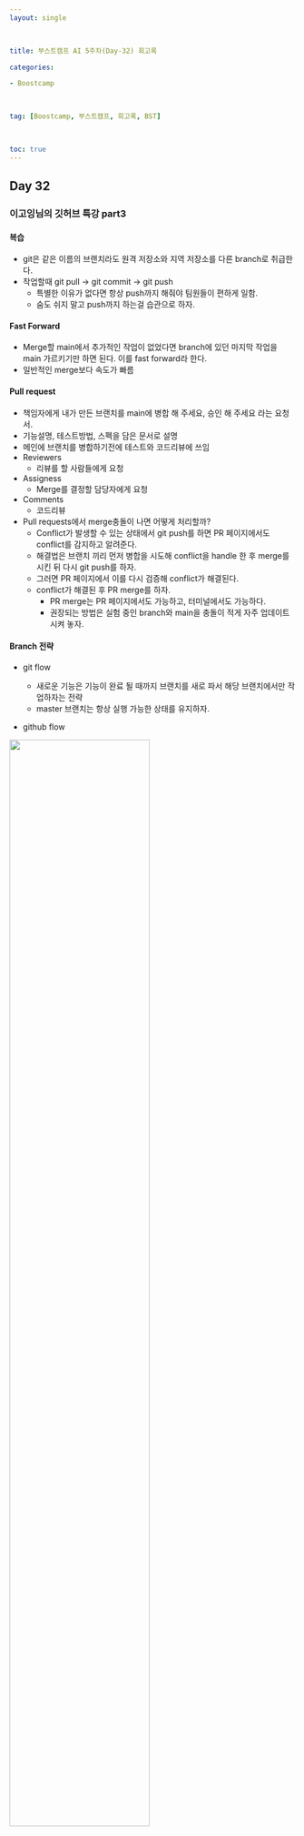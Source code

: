 ```yaml
---
layout: single

  

title: 부스트캠프 AI 5주차(Day-32) 회고록

categories:

- Boostcamp

  

tag: [Boostcamp, 부스트캠프, 회고록, BST]

  

toc: true
---
```


## Day 32

### 이고잉님의 깃허브 특강 part3
#### 복습
+ git은 같은 이름의 브랜치라도 원격 저장소와 지역 저장소를 다른 branch로 취급한다.
+ 작업할때 git pull -> git commit -> git push
  + 특별한 이유가 없다면 항상 push까지 해줘야 팀원들이 편하게 일함.
  + 숨도 쉬지 말고 push까지 하는걸 습관으로 하자.


#### Fast Forward
+ Merge할 main에서 추가적인 작업이 없었다면 branch에 있던 마지막 작업을 main 가르키기만 하면 된다. 이를 fast forward라 한다.
+ 일반적인 merge보다 속도가 빠름
  
#### Pull request
+ 책임자에게 내가 만든 브랜치를 main에 병합 해 주세요, 승인 해 주세요 라는 요청서.
+ 기능설명, 테스트방법, 스펙을 담은 문서로 설명
+ 메인에 브랜치를 병합하기전에 테스트와 코드리뷰에 쓰임
+ Reviewers
  + 리뷰를 할 사람들에게 요청
+ Assigness
  + Merge를 결정할 담당자에게 요청
+ Comments
  + 코드리뷰
+ Pull requests에서 merge충돌이 나면 어떻게 처리할까?
  + Conflict가 발생할 수 있는 상태에서 git push를 하면 PR 페이지에서도 conflict를 감지하고 알려준다.
  + 해결법은 브랜치 끼리 먼저 병합을 시도해 conflict을 handle 한 후 merge를 시킨 뒤 다시 git push를 하자.
  + 그러면 PR 페이지에서 이를 다시 검증해 conflict가 해결된다.
  + conflict가 해결된 후 PR merge를 하자.
    + PR merge는 PR 페이지에서도 가능하고, 터미널에서도 가능하다.
    + 권장되는 방법은 실험 중인 branch와 main을 충돌이 적게 자주 업데이트 시켜 놓자.
  
#### Branch 전략
+ git flow
  + 새로운 기능은 기능이 완료 될 때까지 브랜치를 새로 파서 해당 브랜치에서만 작업하자는 전략
  + master 브랜치는 항상 실행 가능한 상태를 유지하자.

+ github flow
  
<img width="70%" src="https://user-images.githubusercontent.com/94548914/196868475-4d3b5b4f-312d-40c7-ac10-e7cff2b73b38.png">

  + master
    + 제품으로 출시될 수 있는 브랜치
  + develop
    + 다음 출시 버전을 개발하는 브랜치
  + featrue braches
    + 기능을 개발하는 브랜치
  + release braches
    + 출시를 위해 필요한 작업만하고 다른 일은 안함.
    + 출시를 위한 braches에서 출시 버전외의 다른 기능을 개발하면 출시할 때 해당 버전 외의 다른 기능 부분이 작업 중이면 출시를 못하게됨.
  + hotfixes
    + 출시 버전에서 발생한 버그를 수정 하는 브랜치
  + tag
    + 커밋에 이름을 붙인다.
    + Brache와 HEAD는 매우 동적이라 정적인 reference가 필요.
    + 3대 reference중 하나

#### Cherry pick
+ 3 way merge를 활용한 획기적인 방법
  
<img width="90%" alt="image" src="https://user-images.githubusercontent.com/94548914/197166035-21604574-f51e-4209-8a61-9d97e4ddac3d.png">

#### Branch hell → rebase로 해결하자
+ merge: 진실이지만 복잡하다.

<img width="90%" alt="merge" src="https://user-images.githubusercontent.com/94548914/197172149-e2f19de1-e4ee-4021-92e9-87a443d3e114.png">



+ rebase: 단순하지만 엄밀히 말하면 거짓말이다.
  + Cherry pick을 통해 브랜치를 flatten 시킨 후 base가 하나였던거 처럼 된다.

<img width="90%" alt="step2" src="https://user-images.githubusercontent.com/94548914/197170947-86bed9c0-25ab-4f45-a3b0-b0c83d405396.png">

<img width="90%" alt="step1" src="https://user-images.githubusercontent.com/94548914/197170957-bbf4e05d-e803-48fa-8553-7d3230d4e9a4.png">

<img width="90%" alt="step3" src="https://user-images.githubusercontent.com/94548914/197171365-f7f732f6-1008-4737-be2b-7cff22a32042.png">



#### Revert
+ 깃의 특성상 과거에 잘못된 커밋을 직접 수정할 수 없음.
  + 잘못된 부분을 수정한 후 새로 커밋을 한다는 개념으로 수정한다.
+ 이미 배포한 걸 취소
+ 3 way merge

<img width="90%" alt="revert" src="https://user-images.githubusercontent.com/94548914/197174368-806c07b5-e51e-4cc9-8f48-d6a377ed24b5.png">

